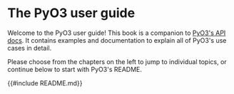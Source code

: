 # The PyO3 user guide

Welcome to the PyO3 user guide! This book is a companion to [PyO3's API docs](https://docs.rs/pyo3). It contains examples and documentation to explain all of PyO3's use cases in detail.

Please choose from the chapters on the left to jump to individual topics, or continue below to start with PyO3's README.

{{#include README.md}}
